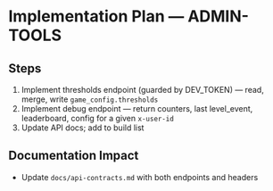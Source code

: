 # Implementation Plan — ADMIN-TOOLS

## Steps
1) Implement thresholds endpoint (guarded by DEV_TOKEN) — read, merge, write `game_config.thresholds`
2) Implement debug endpoint — return counters, last level_event, leaderboard, config for a given `x-user-id`
3) Update API docs; add to build list

## Documentation Impact
- Update `docs/api-contracts.md` with both endpoints and headers
